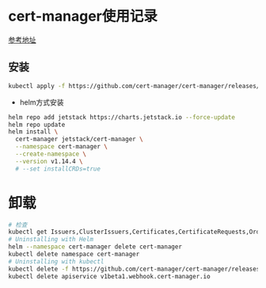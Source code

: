 
# cert-manager使用记录

[参考地址](https://cert-manager.io/docs/installation/)

## 安装

```bash
kubectl apply -f https://github.com/cert-manager/cert-manager/releases/download/v1.14.4/cert-manager.yaml
```

- helm方式安装

```bash
helm repo add jetstack https://charts.jetstack.io --force-update
helm repo update
helm install \
  cert-manager jetstack/cert-manager \
  --namespace cert-manager \
  --create-namespace \
  --version v1.14.4 \
  # --set installCRDs=true
```

# 卸载

```bash
# 检查
kubectl get Issuers,ClusterIssuers,Certificates,CertificateRequests,Orders,Challenges --all-namespaces
# Uninstalling with Helm
helm --namespace cert-manager delete cert-manager
kubectl delete namespace cert-manager
# Uninstalling with kubectl
kubectl delete -f https://github.com/cert-manager/cert-manager/releases/download/vX.Y.Z/cert-manager.crds.yaml
kubectl delete apiservice v1beta1.webhook.cert-manager.io
```
